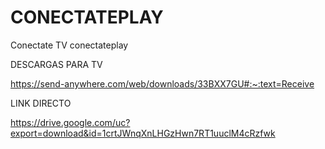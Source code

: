 # CONECTATEPLAY
Conectate TV
conectateplay

DESCARGAS PARA TV

https://send-anywhere.com/web/downloads/33BXX7GU#:~:text=Receive

LINK DIRECTO

https://drive.google.com/uc?export=download&id=1crtJWnqXnLHGzHwn7RT1uuclM4cRzfwk
